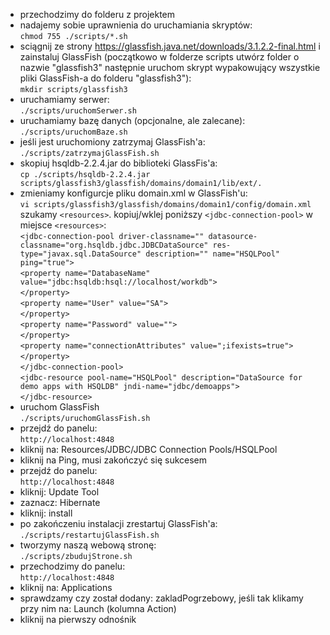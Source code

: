 * przechodzimy do folderu z projektem 
* nadajemy sobie uprawnienia do uruchamiania skryptów:  
	`chmod 755 ./scripts/*.sh` 
* sciągnij ze strony https://glassfish.java.net/downloads/3.1.2.2-final.html i zainstaluj GlassFish (początkowo w folderze scripts utwórz folder o nazwie "glassfish3" następnie uruchom skrypt wypakowujący wszystkie pliki GlassFish-a do folderu "glassfish3"):  
	 `mkdir scripts/glassfish3`  
* uruchamiamy serwer:  
	`./scripts/uruchomSerwer.sh`
* uruchamiamy bazę danych (opcjonalne, ale zalecane):   
	`./scripts/uruchomBaze.sh`
* jeśli jest uruchomiony zatrzymaj GlassFish'a:  
	`./scripts/zatrzymajGlassFish.sh` 
* skopiuj hsqldb-2.2.4.jar do biblioteki GlassFis'a:  
	`cp ./scripts/hsqldb-2.2.4.jar scripts/glassfish3/glassfish/domains/domain1/lib/ext/.`
* zmieniamy konfigurcje pliku domain.xml w GlassFish'u:  
	`vi scripts/glassfish3/glassfish/domains/domain1/config/domain.xml`  
szukamy `<resources>`. kopiuj/wklej poniższy `<jdbc-connection-pool>` w miejsce `<resources>`:  
`<jdbc-connection-pool driver-classname="" datasource-classname="org.hsqldb.jdbc.JDBCDataSource" res-type="javax.sql.DataSource" description="" name="HSQLPool" ping="true">`  
`<property name="DatabaseName" value="jdbc:hsqldb:hsql://localhost/workdb">`  
`</property>`  
`<property name="User" value="SA">`  
`</property>`  
`<property name="Password" value="">`  
`</property>`  
`<property name="connectionAttributes" value=";ifexists=true">`  
`</property>`  
`</jdbc-connection-pool>`  
`<jdbc-resource pool-name="HSQLPool" description="DataSource for demo apps with HSQLDB" jndi-name="jdbc/demoapps">`  
`</jdbc-resource>`
* uruchom GlassFish  
	`./scripts/uruchomGlassFish.sh`
* przejdź do panelu:  
`http://localhost:4848` 
* kliknij na: Resources/JDBC/JDBC Connection Pools/HSQLPool
* kliknij na Ping, musi zakończyć się sukcesem
* przejdź do panelu:  
`http://localhost:4848` 
* kliknij: Update Tool
* zaznacz: Hibernate
* kliknij: install
* po zakończeniu instalacji zrestartuj GlassFish'a:  
	`./scripts/restartujGlassFish.sh`
* tworzymy naszą webową stronę:  
	`./scripts/zbudujStrone.sh`
* przechodzimy do panelu:  
`http://localhost:4848` 
* kliknij na: Applications
* sprawdzamy czy został dodany: zakladPogrzebowy, jeśli tak klikamy przy nim na: Launch (kolumna Action)
* kliknij na pierwszy odnośnik
